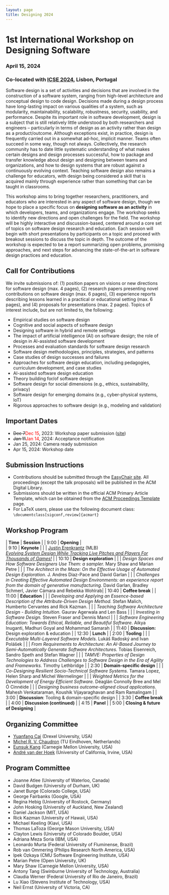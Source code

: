 ```yaml
---
layout: page
title: Designing 2024
---
```


# 1st International Workshop on Designing Software
### April 15, 2024
### Co-located with [ICSE 2024](https://conf.researchr.org/home/icse-2024), Lisbon, Portugal 

Software design is a set of activities and decisions that are involved in the construction of a software system, ranging from high-level architecture and conceptual design to code design. Decisions made during a design process have long-lasting impact on various qualities of a system, such as modularity, maintainability, scalability, robustness, security, usability, and performance. Despite its important role in software development, design is a subject that is still relatively little understood by both researchers and engineers – particularly in terms of design as an activity rather than design as a product/outcome. Although exceptions exist, in practice, design is frequently carried out in a somewhat ad-hoc, implicit manner. Teams often succeed in some way, though not always. Collectively, the research community has to date little systematic understanding of what makes certain designs and design processes successful, how to package and transfer knowledge about design and designing between teams and organizations, and how to design systems that are robust against a continuously evolving context. Teaching software design also remains a challenge for educators, with design being considered a skill that is acquired mainly through experience rather than something that can be taught in classrooms. 

This workshop aims to bring together researchers, practitioners, and educators who are interested in any aspect of software design, though we hope to place a specific focus on **designing software as an activity** in which developers, teams, and organizations engage. The workshop seeks to identify new directions and open challenges for the field. The workshop will be highly interactive and discussion-based, centered around a core set of topics on software design research and education. Each session will begin with short presentations by participants on a topic and proceed with breakout sessions to discuss the topic in depth. The outcome of the workshop is expected to be a report summarizing open problems, promising approaches, and next steps for advancing the state-of-the-art in software design practices and education.

## Call for Contributions

We invite submissions of: (1) position papers on visions or new directions for software design (max. 4 pages), (2) research papers presenting novel contributions on software design (max. 6 pages), (3) experience reports describing lessons learned in a practical or educational setting (max. 6 pages), and (4) proposals for presentations (max. 2 pages). Topics of interest include, but are not limited to, the following:
- Empirical studies on software design
- Cognitive and social aspects of software design
- Designing software in hybrid and remote settings
- The impact of artificial intelligence (AI) on software design; the role of design in AI-assisted software development
- Processes and evaluation standards for software design research
- Software design methodologies, principles, strategies, and patterns
- Case studies of design successes and failures
- Approaches for software design education, including pedagogies, curriculum development, and case studies
- AI-assisted software design education
- Theory building for/of software design
- Software design for social dimensions (e.g., ethics, sustainability, privacy)
- Software design for emerging domains (e.g., cyber-physical systems, IoT)
- Rigorous approaches to software design (e.g., modeling and validation)

## Important Dates

- <span style="text-decoration:line-through">Dec 7</span><span style="color:red">Dec 15</span>, 2023: Workshop paper submission ([site](https://easychair.org/conferences/?conf=designing2024))
- <span style="text-decoration:line-through">Jan 11</span><span style="color:red">Jan 14</span>, 2024: Acceptance notification
- Jan 25, 2024: Camera ready submission
- Apr 15, 2024: Workshop date

## Submission Instructions

- Contributions should be submitted through the [EasyChair site](https://easychair.org/conferences/?conf=designing2024). All proceedings (except the talk proposals) will be published in the ACM Digital Library.
- Submissions should be written in the official ACM Primary Article Template, which can be obtained from the [ACM Proceedings Template](https://www.acm.org/publications/proceedings-template) page.
- For LaTeX users, please use the following document class:
```\documentclass[sigconf,review]{acmart}```

## Workshop Program

| **Time** | **Session** | 
| 9:00 | **Opening** |  
| 9:10 | **Keynote** | 
| | [Justin Erenkrantz](https://www.erenkrantz.com/) (MLB) <br> [_Evolving System Design While Tracking Live Pitches and Players For Thousands of Games!_](https://conf.researchr.org/details/icse-2024/designing-2024-papers/3/Evolving-System-Design-While-Tracking-Live-Pitches-and-Players-For-Thousands-of-Games) |
| 10:10 | **Design exploration** | 
| | _Design Spaces and How Software Designers Use Them: a sampler._ Mary Shaw and Marian Petre |
| | _The Architect in the Maze: On the Effective Usage of Automated Design Exploration._ J. Andres Diaz-Pace and David Garlan |
| | _Challenges in Creating Effective Automated Design Environments: an experience report from the domain of generative manufacturing._ David Garlan, Bradley Schmerl, Javier Cámara and Rebekka Wohlrab|
| 10:40 | **Coffee break** |
| 11:00 | **Education** |
| | _Developing and Applying an Essence-based Description of the Attribute-Driven Design Method._ Stefan Malich, Humberto Cervantes and Rick Kazman. | 
| | _Teaching Software Architecture Design - Building Intuition._ Gaurav Agerwala and Len Bass |
| | _Investing in Software Design._ Steven Fraser and Dennis Mancl |
| | _Software Engineering Education: Towards Ethical, Reliable, and Beautiful Software._ Aikya Inuganti, Madhuri Goyal and Mohammad Samarah |
| 11:40 | **Discussion:** Design exploration & education |
| 12:30 | **Lunch** |
| 2:00 | **Tooling** |
| | _Executable Multi-Layered Software Models._ Lukáš Radoský and Ivan Polášek |
| | _From Requirements to Architecture: An AI-Based Journey to Semi-Automatically Generate Software Architectures._ Tobias Eisenreich, Sandro Speth and Stefan Wagner |
| | _TAMVE: Properties of Design Technologies to Address Challenges to Software Design in the Era of Agility and Frameworks._ Timothy Lethbridge |
| 2:30 | **Domain-specific design** |
| | _Co-Designing Resilient Socio-Technical Software Systems._ Tamara Lopez, Helen Sharp and Michel Wermelinger |
| | _Weighted Metrics for the Development of Energy Efficient Software._ Déaglán Connolly Bree and Mel Ó Cinnéide |
| | _Designing business outcome-aligned cloud applications._ Mahesh Venkataraman, Koushik Vijayaraghavan and Ram Ramalingam |
| 3:00 | **Discussion**: Tooling & domain-specific design |
| 3:30 | **Coffee break** |
| 4:00 | **Discussion (continued)** |
| 4:15 | **Panel** |
| 5:00 | **Closing & future of Designing** |

## Organizing Committee

- [Yuanfang Cai](https://www.cs.drexel.edu/~yfcai/) (Drexel University, USA)
- [Michel R. V. Chaudron](https://research.tue.nl/en/persons/michel-rv-chaudron) (TU Eindhoven, Netherlands)
- [Eunsuk Kang](https://eskang.github.io/) (Carnegie Mellon University, USA)
- [André van der Hoek](https://www.ics.uci.edu/~andre/) (University of California, Irvine, USA)

## Program Committee

- Joanne Atlee (University of Waterloo, Canada)
- David Budgen (University of Durham, UK)			
- Janet Burge (Colorado College, USA)
- George Fairbanks (Google, USA)
- Regina Hebig (University of Rostock, Germany)
- John Hosking (University of Auckland, New Zealand)
- Daniel Jackson (MIT, USA)
- Rick Kazman (University of Hawaii, USA)
- Michael Keeling (Kiavi, USA)
- Thomas LaToza (George Mason University, USA)
- Clayton Lewis (University of Colorado Boulder, USA)
- Adriana Meza Soria (IBM, USA)
- Leonardo Murta (Federal University of Fluminense, Brazil)
- Rob van Ommering (Philips Research North America, USA)
- Ipek Ozkaya (CMU Software Engineering Institute, USA)
- Marian Petre (Open University, UK)
- Mary Shaw (Carnegie Mellon University, USA)
- Antony Tang (Swinburne University of Technology, Australia)
- Claudia Werner (Federal University of Rio de Janeiro, Brazil)
- Lu Xiao (Stevens Institute of Technology, USA)
- Neil Ernst (University of Victoria, CA)
